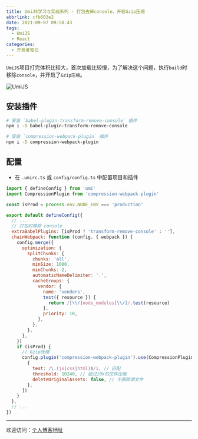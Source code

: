 ```yaml
---
title: UmiJS学习与实战系列 · 打包去掉console，开启Gzip压缩
abbrlink: cfb603e2
date: 2021-09-07 09:50:43
tags:
  - UmiJS
  - React
categories:
  - 开发者笔记
---
```


`UmiJS`项目打完体积比较大，首次加载比较慢，为了解决这个问题，执行`build`时移除`console`，并开启了`Gzip压缩`。

![UmiJS](//tiven.cn/assets/img/img-umi-01.jpg)

<!-- more -->

## 安装插件

```sh
# 安装 `babel-plugin-transform-remove-console` 插件
npm i -D babel-plugin-transform-remove-console

# 安装 `compression-webpack-plugin` 插件
npm i -D compression-webpack-plugin
```

## 配置

* 在 `.umirc.ts` 或 `config/config.ts` 中配置项目和插件

```js
import { defineConfig } from 'umi'
import CompressionPlugin from 'compression-webpack-plugin'

const isProd = process.env.NODE_ENV === 'production'

export default defineConfig({
  // ...
  // 打包时移除 console
  extraBabelPlugins: [isProd ? 'transform-remove-console' : ''],
  chainWebpack: function (config, { webpack }) {
    config.merge({
      optimization: {
        splitChunks: {
          chunks: 'all',
          minSize: 1000,
          minChunks: 2,
          automaticNameDelimiter: '.',
          cacheGroups: {
            vendor: {
              name: 'vendors',
              test({ resource }) {
                return /[\\/]node_modules[\\/]/.test(resource)
              },
              priority: 10,
            },
          },
        },
      },
    })
    if (isProd) {
      // Gzip压缩
      config.plugin('compression-webpack-plugin').use(CompressionPlugin, [
        {
          test: /\.(js|css|html)$/i, // 匹配
          threshold: 10240, // 超过10k的文件压缩
          deleteOriginalAssets: false, // 不删除源文件
        },
      ])
    }
  },
  // ...
})
```

---

欢迎访问：[个人博客地址](//tiven.cn/p/cfb603e2/ "天問博客")
